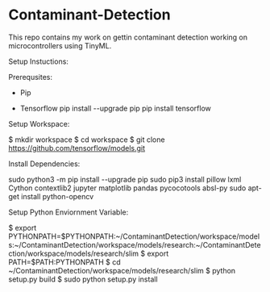 # Contaminant-Detection
This repo contains my work on gettin contaminant detection working on microcontrollers using TinyML. 

Setup Instuctions: 

Prerequsites: 

- Pip

- Tensorflow
	pip install --upgrade pip
	pip install tensorflow

Setup Workspace:

$ mkdir workspace
$ cd workspace
$ git clone https://github.com/tensorflow/models.git

Install Dependencies: 

sudo python3 -m pip install --upgrade pip
sudo pip3 install pillow lxml Cython contextlib2 jupyter matplotlib pandas pycocotools absl-py 
sudo apt-get install python-opencv

Setup Python Enviornment Variable:

$ export PYTHONPATH=$PYTHONPATH:~/ContaminantDetection/workspace/models:~/ContaminantDetection/workspace/models/research:~/ContaminantDetection/workspace/models/research/slim
$ export PATH=$PATH:PYTHONPATH
$ cd ~/ContaminantDetection/workspace/models/research/slim
$ python setup.py build
$ sudo python setup.py install
